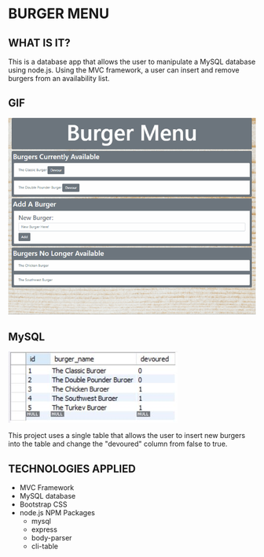 # BURGER MENU

## WHAT IS IT?

This is a database app that allows the user to manipulate a MySQL database using node.js. Using the MVC framework, a user can insert and remove burgers from an availability list.

## GIF

![Burger Menu GIF](./gif/burgerMenu.gif)

## MySQL

![MySQL Table](./gif/burgerMySQL-Database.JPG)

This project uses a single table that allows the user to insert new burgers into the table and change the "devoured" column from false to true.

## TECHNOLOGIES APPLIED

- MVC Framework
- MySQL database
- Bootstrap CSS
- node.js
    NPM Packages
    - mysql
    - express
    - body-parser
    - cli-table
